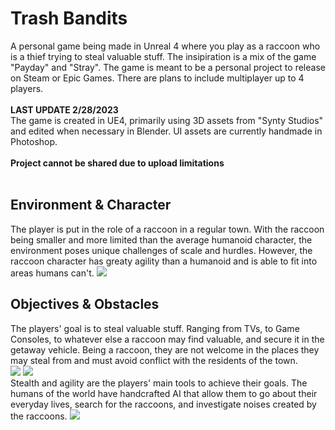 # Trash Bandits
A personal game being made in Unreal 4 where you play as a raccoon who is a thief trying to steal valuable stuff. The insipiration is a mix of the game "Payday" and "Stray". The game is meant to be a personal project to release on Steam or Epic Games. There are plans to include multiplayer up to 4 players. 
<br  />
<br  />
**LAST UPDATE 2/28/2023**
<br  />
The game is created in UE4, primarily using 3D assets from "Synty Studios" and edited when necessary in Blender. UI assets are currently handmade in Photoshop.
<br  />
<br  />
**Project cannot be shared due to upload limitations**
<br  />
<br  />
## Environment & Character
The player is put in the role of a raccoon in a regular town. With the raccoon being smaller and more limited than the average humanoid character, the environment poses unique challenges of scale and hurdles. However, the raccoon character has greaty agility than a humanoid and is able to fit into areas humans can't. 
![](https://github.com/Flare5464/TrashBandits/blob/main/TrashBandits_D.gif)
<br  />
## Objectives & Obstacles
The players' goal is to steal valuable stuff. Ranging from TVs, to Game Consoles, to whatever else a raccoon may find valuable, and secure it in the getaway vehicle. Being a raccoon, they are not welcome in the places they may steal from and must avoid conflict with the residents of the town.
<br  />
![](https://github.com/Flare5464/TrashBandits/blob/main/TrashBandits_A.gif)
![](https://github.com/Flare5464/TrashBandits/blob/main/TrashBandits_B.gif) 
<br  />
Stealth and agility are the players' main tools to achieve their goals. The humans of the world have handcrafted AI that allow them to go about their everyday lives, search for the raccoons, and investigate noises created by the raccoons.
![](https://github.com/Flare5464/TrashBandits/blob/main/TrashBandits_C.gif)
<br  />
